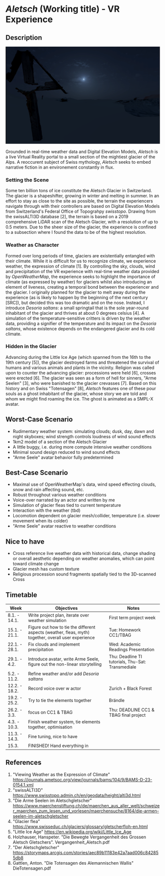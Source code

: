 # *Aletsch* (Working title) - VR Experience 

## Description 
![Screenshot](Material/Aletsch-cross.png)

Grounded in real-time weather data and Digital Elevation Models, *Aletsch* is a live Virtual Reality portal to a small section of the mightiest glacier of the Alps. A reoccurent subject of Swiss mythology, *Aletsch* seeks to embed narrative fiction in an environement constantly in flux. 

### Setting the Scene 
Some ten billion tons of ice constitute the Aletsch Glacier in Switzerland. The glacier is a shapeshifter, growing in winter and melting in summer. In an effort to stay as close to the site as possible, the terrain the experiencers navigate through with their controllers are based on Digital Elevation Models from Switzerland's Federal Office of Topograhpy *swisstopo*. Drawing from the swissALTI3D database [2], the terrain is based on a 2019 comprehensive LiDAR scan of the Aletsch Glacier, with a resolution of up to 0.5 meters. Due to the sheer size of the glacier, the experience is confined to a subsection where I found the data to be of the highest resolution. 

### Weather as Character 
Formed over long periods of time, glaciers are existentially entangled with their climate. While it is difficult for us to recognize climate, we experience weather, the expression of climate [1]. By controlling the sky, clouds, wind and precipitation of the VR experience with real-time weather data provided by *OpenWeatherMap*, the experience seeks to highlight the importance of climate (as expressed by weather) for glaciers whilst also introducing an element of liveness, creating a temporal bond between the experiencer and the glacier. I originally planned for the glacier to melt away during the experience (as is likely to happen by the beginning of the next century [SRC]), but decided this was too dramatic and on the nose. Instead, I introduce *Desoria saltans*: a small springtail that is the sole year-round inhabitant of the glacier and thrives at about 0 degrees celsius [4]. A simulation of the temperature-sensitive critters is driven by the weather data, providing a signifier of the temperature and its impact on the *Desoria saltans*, whose existence depends on the endangered glacier and its cold climate.  

### Hidden in the Glacier 
Advancing during the Little Ice Age (which spanned from the 16th to the 19th century [5]), the glacier destroyed farms and threatened the survival of humans and various animals and plants in the vicinity. Religion was called upon to counter the advancing glacier: processions were held [6], crosses were erected [6]. The glacier was seen as a form of hell for sinners, "Arme Seelen" [3], who were banished to the glacier crevasses [7]. Based on this history and on Swiss "Totensagen" [8], *Aletsch* features one of these pour souls as a ghost inhabitant of the glacier, whose story we are told and whom we might find roaming the ice. The ghost is animated as a SMPL-X avatar. 

## Worst-Case Scenario 
* Rudimentary weather system: simulating clouds; dusk, day, dawn and night skyboxes; wind strength controls loudness of wind sound effects
* 1km2 model of a section of the Aletsch Glacier
* A little buggy, i.e. during more compute intensive weather conditions 
* Minimal sound design reduced to wind sound effects 
* "Arme Seele" avatar behavior fully predetermined 

## Best-Case Scenario 
* Maximal use of OpenWeatherMap's data, wind speed effecting clouds, snow and rain affecting sound, etc.
* Robust throughout various weather conditions
* Voice-over narrated by an actor and written by me 
* Simulation of glacier fleas tied to current temperature 
* Interaction with the weather (tbd)
* Locomotion dependent on glacier mesh/collider, temperature (i.e. slower movement when its colder)
* "Arme Seele" avatar reactive to weather conditions 

## Nice to have 
* Cross reference live weather data with historical data, change shading or overall aesthetic depending on weather anomalies, which can point toward climate change
* Glacier mesh has custom texture 
* Religious procession sound fragments spatially tied to the 3D-scanned Cross  

## Timetable 
| Week         | Objectives | Notes
|--------------|-----------|--------------|
| 8.1. - 14.1. | Write project plan, iterate over weather simulation | First term project week
| 15.1. - 21.1.| Figure out how to tie the different aspects (weather, fleas, myth) together, overall user experience | Tue: Homework CC1/TBAG 
| 22.1. - 28.1.| Fix clouds and implement precipitation | Wed: Academic Readings Presentation
| 29.1. - 4.2. | Introduce avatar, write Arme Seele, figure out the non-linear storytelling | Thu: Deadline TI tutorials, Thu-Sat: Transmediale 
| 5.2. - 11.2. | Refine weather and/or add *Desoria saltans*  |
| 12.2. - 18.2. | Record voice over w actor | Zurich + Black Forest
| 19.2. - 25.2. | Try to tie the elements together | Brändle 
| 26.2. - 3.3. | focus on CC1 & TBAG | Thu: DEADLINE CC1 & TBAG final project 
| 4.3. - 10.3. | Finish weather system, tie elements together, optimisation | 
| 11.3. - 14.3. | Fine tuning, nice to have |
| 15.3. |  FINISHED! Hand everything in | 


## References 
1. "Viewing Weather as the Expression of Climate" https://journals.ametsoc.org/view/journals/bams/104/9/BAMS-D-23-0154.1.xml
2. "swissALTI3D" https://www.swisstopo.admin.ch/en/geodata/height/alti3d.html
3. "Die Arme Seelen im Aletschgletscher" https://www.maerchenstiftung.ch/de/maerchen_aus_aller_welt/schweizer_maerchen_zum_lesen_und_vorlesen/maerchensuche/8164/die-armen-seelen-im-aletschgletscher
4. "Glacier flea" https://www.swisseduc.ch/glaciers/glossary/gletscherfloh-en.html
5. "Little Ice Age" https://en.wikipedia.org/wiki/Little_Ice_Age
6. Holzhauser, Hanspeter. "Die Bewegte Vergangenheit des Grossen Aletsch Gletschers". Vergangenheit_Aletsch.pdf 
7. "Der Aletschgletscher" https://storymaps.arcgis.com/stories/aec89b11183e42a7aad006c842855db8
8. Gattlen, Anton. "Die Totensagen des Alemannischen Wallis" DieTotensagen.pdf

   
